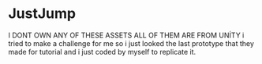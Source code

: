 # JustJump
I DONT OWN ANY OF THESE ASSETS ALL OF THEM ARE FROM UNİTY
i tried to make a challenge for me so i just looked the last prototype that they made for tutorial and i just coded by myself to replicate it.
